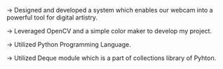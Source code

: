 -> Designed and developed a system which enables our webcam into a powerful tool for digital artistry.

-> Leveraged OpenCV and a simple color maker to develop my project.

-> Utilized Python Programming Language.

-> Utilized Deque module which is a part of collections library of Pyhton.
